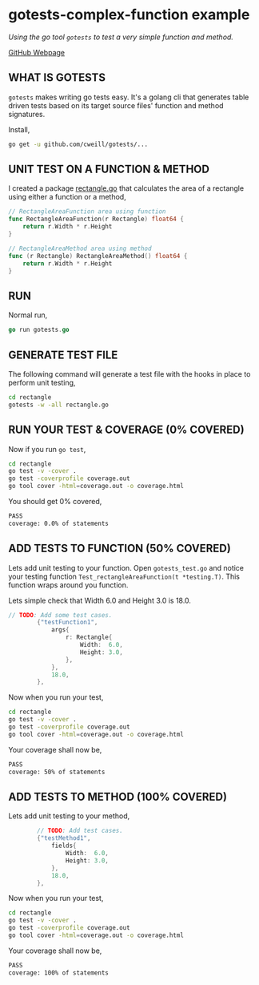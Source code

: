 # gotests-complex-function example

_Using the go tool `gotests` to test a very simple function and method._

[GitHub Webpage](https://jeffdecola.github.io/my-go-examples/)

## WHAT IS GOTESTS

`gotests` makes writing go tests easy. It's a golang cli that generates
table driven tests based on its target source files' function
and method signatures.

Install,

```bash
go get -u github.com/cweill/gotests/...
```

## UNIT TEST ON A FUNCTION & METHOD

I created a package
[rectangle.go](https://github.com/JeffDeCola/my-go-examples/blob/master/testing/gotests/rectangle/rectangle.go)
that calculates the area of a rectangle
using either a function or a method,

```go
// RectangleAreaFunction area using function
func RectangleAreaFunction(r Rectangle) float64 {
    return r.Width * r.Height
}

// RectangleAreaMethod area using method
func (r Rectangle) RectangleAreaMethod() float64 {
    return r.Width * r.Height
}
```

## RUN

Normal run,

```go
go run gotests.go
```

## GENERATE TEST FILE

The following command will generate a test file with the hooks in place
to perform unit testing,

```bash
cd rectangle
gotests -w -all rectangle.go
```

## RUN YOUR TEST & COVERAGE (0% COVERED)

Now if you run `go test`,

```bash
cd rectangle
go test -v -cover .
go test -coverprofile coverage.out
go tool cover -html=coverage.out -o coverage.html
```

You should get 0% covered,

```bash
PASS
coverage: 0.0% of statements
```

## ADD TESTS TO FUNCTION (50% COVERED)

Lets add unit testing to your function.
Open `gotests_test.go` and notice your testing function
`Test_rectangleAreaFunction(t *testing.T)`.  This function wraps around
you function.

Lets simple check that Width 6.0 and Height 3.0 is 18.0.

```go
// TODO: Add some test cases.
        {"testFunction1",
            args{
                r: Rectangle{
                    Width:  6.0,
                    Height: 3.0,
                },
            },
            18.0,
        },
```

Now when you run your test,

```bash
cd rectangle
go test -v -cover .
go test -coverprofile coverage.out
go tool cover -html=coverage.out -o coverage.html
```

Your coverage shall now be,

```bash
PASS
coverage: 50% of statements
```

## ADD TESTS TO METHOD (100% COVERED)

Lets add unit testing to your method,

```go
        // TODO: Add test cases.
        {"testMethod1",
            fields{
                Width:  6.0,
                Height: 3.0,
            },
            18.0,
        },
```

Now when you run your test,

```bash
cd rectangle
go test -v -cover .
go test -coverprofile coverage.out
go tool cover -html=coverage.out -o coverage.html
```

Your coverage shall now be,

```bash
PASS
coverage: 100% of statements
```
